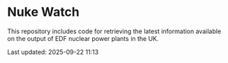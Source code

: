 # Nuke Watch

This repository includes code for retrieving the latest information available on the output of EDF nuclear power plants in the UK.

Last updated: 2025-09-22 11:13